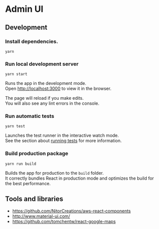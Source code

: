 # Admin UI


## Development

### Install dependencies.
```
yarn
```

### Run local development server

```
yarn start
```

Runs the app in the development mode.<br>
Open [http://localhost:3000](http://localhost:3000) to view it in the browser.

The page will reload if you make edits.<br>
You will also see any lint errors in the console.

### Run automatic tests

```
yarn test
```

Launches the test runner in the interactive watch mode.<br>
See the section about [running tests](#running-tests) for more information.

### Build production package

```
yarn run build
```

Builds the app for production to the `build` folder.<br>
It correctly bundles React in production mode and optimizes the build for the best performance.

## Tools and libraries

- https://github.com/NitorCreations/aws-react-components
- http://www.material-ui.com/
- https://github.com/tomchentw/react-google-maps
